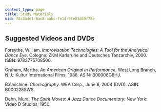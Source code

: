 ```yaml
---
content_type: page
title: Study Materials
uid: f8c8a4e1-6ac8-aabc-fe14-9fe83d49f78e
---
```


Suggested Videos and DVDs
-------------------------

Forsythe, William. _Improvisation Technologies: A Tool for the Analytical Dance Eye_. Cologne: ZKM Karlsruhe and Deutsches Tanzarchiv, 2000. ISBN: 9783775708500.

Graham, Martha. _An American Original in Performance_. West Long Branch, N.J.: Kultur International Films, 1988. ASIN: B00006G8HJ.

Balanchine. _Choreography._ WEA Corp., June 8, 2004 (DVD). ASIN: B000228SWS.

Dehn, Mura. _The Spirit Moves: A Jazz Dance Documentary_. New York: Video D Studios, 1950.